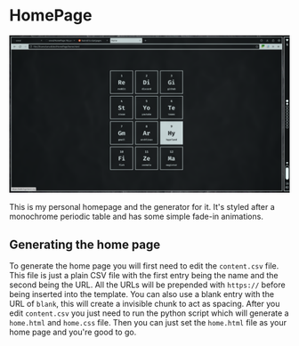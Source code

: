 # HomePage

![Screenshot of HomePage](screenshot.png "Screenshot of HomePage")

This is my personal homepage and the generator for it.
It's styled after a monochrome periodic table and has some simple fade-in animations.

## Generating the home page

To generate the home page you will first need to edit the `content.csv` file.
This file is just a plain CSV file with the first entry being the name and the second being the URL.
All the URLs will be prepended with `https://` before being inserted into the template.
You can also use a blank entry with the URL of `blank`, this will create a invisible chunk to act as spacing.
After you edit `content.csv` you just need to run the python script which will generate a `home.html` and `home.css` file.
Then you can just set the `home.html` file as your home page and you're good to go.
